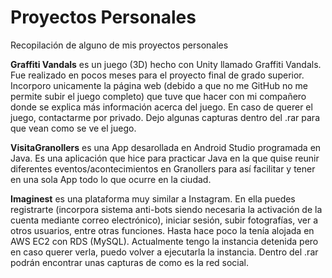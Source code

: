 # Proyectos Personales
Recopilación de alguno de mis proyectos personales

<b>Graffiti Vandals</b> es un juego (3D) hecho con Unity llamado Graffiti Vandals. Fue realizado en pocos meses para el proyecto final de grado superior. Incorporo unicamente la página web (debido a que no me GitHub no me permite subir el juego completo) que tuve que hacer con mi compañero donde se explica más información acerca del juego. En caso de querer el juego, contactarme por privado. Dejo algunas capturas dentro del .rar para que vean como se ve el juego.

<b>VisitaGranollers</b> es una App desarollada en Android Studio programada en Java. Es una aplicación que hice para practicar Java en la que quise reunir diferentes eventos/acontecimientos en Granollers para así facilitar y tener en una sola App todo lo que ocurre en la ciudad.

<b>Imaginest</b> es una plataforma muy similar a Instagram. En ella puedes registrarte (incorpora sistema anti-bots siendo necesaria la activación de la cuenta mediante correo electrónico), iniciar sesión, subir fotografías, ver a otros usuarios, entre otras funciones. Hasta hace poco la tenía alojada en AWS EC2 con RDS (MySQL). Actualmente tengo la instancia detenida pero en caso querer verla, puedo volver a ejecutarla la instancia. Dentro del .rar podrán encontrar unas capturas de como es la red social. 

<!--http://54.90.153.253/imaginest/ y los credenciales para acceder son estos: <br><br>carlosgilete<br>Educem00.<br><br>Como se trata de un proyecto personal, tengo desactivado la opción de creación de nuevos usuarios.--> 

